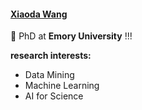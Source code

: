 #### [Xiaoda Wang](https://ignite-abd.github.io/)

🎉 PhD at **Emory University** !!!

**research interests:**
- Data Mining
- Machine Learning
- AI for Science

